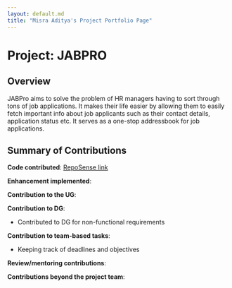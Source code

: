 ```yaml
---
layout: default.md
title: "Misra Aditya's Project Portfolio Page"
---
```


# Project: JABPRO
## Overview 
JABPro aims to solve the problem of HR managers having to sort through tons of job applications.
It makes their life easier by allowing them to easily fetch important info about job applicants such as their contact details, application status etc. It serves as a one-stop addressbook for job applications.
## Summary of Contributions
**Code contributed**: [RepoSense link](https://nus-cs2103-ay2324s1.github.io/tp-dashboard/?search=madlamprey&breakdown=true)

**Enhancement implemented**:

**Contribution to the UG**:

**Contribution to DG**:
* Contributed to DG for non-functional requirements

**Contribution to team-based tasks**:
* Keeping track of deadlines and objectives

**Review/mentoring contributions**:

**Contributions beyond the project team**:

